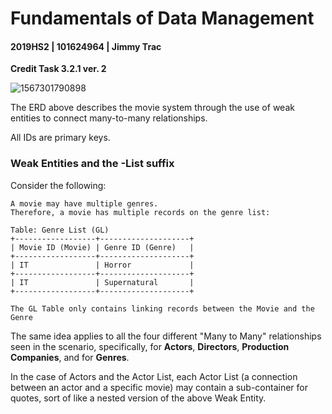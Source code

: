 # Fundamentals of Data Management

#### 2019HS2 |  101624964 | Jimmy Trac 

**Credit Task 3.2.1 ver. 2**

![1567301790898](H:\repos\fundamentals-of-data-management\pt3.2.1c\p3.2.1c.assets\1567301790898.png)

The ERD above describes the movie system through the use of weak entities to connect many-to-many relationships. 

All IDs are primary keys.

### Weak Entities and the -List suffix

Consider the following:

```
A movie may have multiple genres.
Therefore, a movie has multiple records on the genre list:

Table: Genre List (GL)
+------------------+--------------------+
| Movie ID (Movie) | Genre ID (Genre)   |
+------------------+--------------------+
| IT               | Horror             |
+------------------+--------------------+
| IT               | Supernatural       |
+------------------+--------------------+

The GL Table only contains linking records between the Movie and the Genre

```

The same idea applies to all the four different "Many to Many" relationships seen in the scenario, specifically, for **Actors**, **Directors**, **Production Companies**, and for **Genres**.

In the case of Actors and the Actor List, each Actor List (a connection between an actor and a specific movie) may contain a sub-container for quotes, sort of like a nested version of the above Weak Entity.


